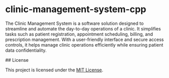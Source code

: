 # clinic-management-system-cpp
<p>The Clinic Management System is a software solution designed to streamline and automate the day-to-day operations of a clinic. It simplifies tasks such as patient registration, appointment scheduling, billing, and prescription management. With a user-friendly interface and secure access controls, it helps manage clinic operations efficiently while ensuring patient data confidentiality.</p>
## License

This project is licensed under the [MIT License](LICENSE).
